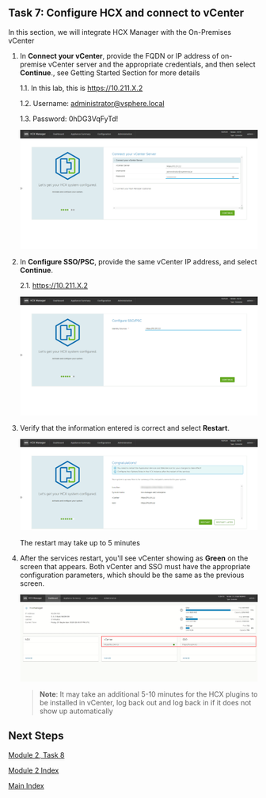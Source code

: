 ## **Task 7: Configure HCX and connect to vCenter**

In this section, we will integrate HCX Manager with the On-Premises vCenter

1.  In **Connect your vCenter**, provide the FQDN or IP address of on-premise
    vCenter server and the appropriate credentials, and then select
    **Continue**., see Getting Started Section for more details

    1.1.  In this lab, this is <https://10.211.X.2>

    1.2.  Username:
        [administrator@vsphere.local](mailto:administrator@vsphere.local)

    1.3.  Password: 0hDG3VqFyTd!

    ![](media/0a34329d4d0c9980b0d59faf964df212.png)

2.  In **Configure SSO/PSC**, provide the same vCenter IP address, and select
    **Continue**.

    2.1.  https://10.211.X.2

    ![](media/5a9f978cbd67220a76f703daf0a27a58.png)

3.  Verify that the information entered is correct and select **Restart**.

    ![](media/56d1acedec32851aff081d76449169e1.png)

    The restart may take up to 5 minutes

4.  After the services restart, you'll see vCenter showing as **Green** on the
    screen that appears. Both vCenter and SSO must have the appropriate
    configuration parameters, which should be the same as the previous screen.

    ![](media/d9c3ff0b3daed977841b865b30fb338d.png)

    > **Note**: It may take an additional 5-10 minutes for the HCX plugins to be
    installed in vCenter, log back out and log back in if it does not show up
    automatically

## Next Steps

[Module 2, Task 8](module-2-task-8.md)

[Module 2 Index](module-2-index.md)

[Main Index](index.md)